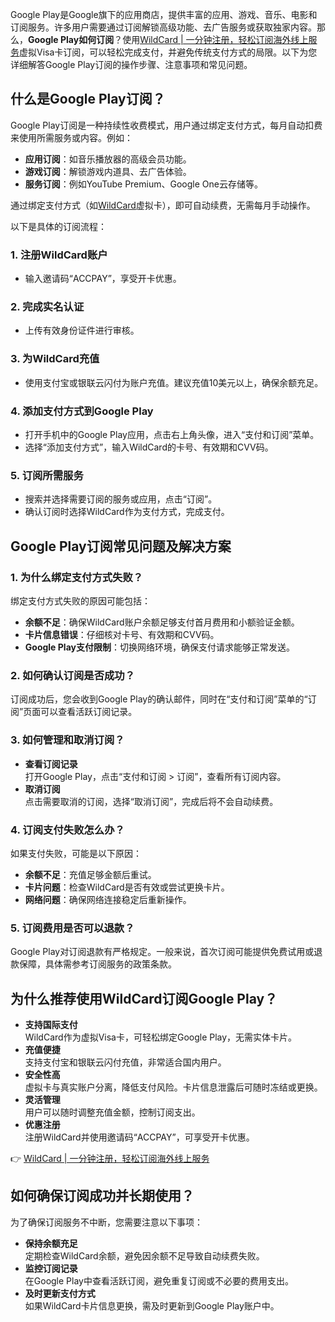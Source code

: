 Google Play是Google旗下的应用商店，提供丰富的应用、游戏、音乐、电影和订阅服务。许多用户需要通过订阅解锁高级功能、去广告服务或获取独家内容。那么，**Google Play如何订阅**？使用[WildCard | 一分钟注册，轻松订阅海外线上服务](https://bit.ly/bewildcard)虚拟Visa卡订阅，可以轻松完成支付，并避免传统支付方式的局限。以下为您详细解答Google Play订阅的操作步骤、注意事项和常见问题。

## 什么是Google Play订阅？

Google Play订阅是一种持续性收费模式，用户通过绑定支付方式，每月自动扣费来使用所需服务或内容。例如：

- **应用订阅**：如音乐播放器的高级会员功能。
- **游戏订阅**：解锁游戏内道具、去广告体验。
- **服务订阅**：例如YouTube Premium、Google One云存储等。

通过绑定支付方式（如[WildCard](https://bit.ly/bewildcard)虚拟卡），即可自动续费，无需每月手动操作。

以下是具体的订阅流程：

### 1. 注册WildCard账户

- 输入邀请码“ACCPAY”，享受开卡优惠。

### 2. 完成实名认证

- 上传有效身份证件进行审核。

### 3. 为WildCard充值

- 使用支付宝或银联云闪付为账户充值。建议充值10美元以上，确保余额充足。

### 4. 添加支付方式到Google Play

- 打开手机中的Google Play应用，点击右上角头像，进入“支付和订阅”菜单。
- 选择“添加支付方式”，输入WildCard的卡号、有效期和CVV码。

### 5. 订阅所需服务

- 搜索并选择需要订阅的服务或应用，点击“订阅”。
- 确认订阅时选择WildCard作为支付方式，完成支付。

## Google Play订阅常见问题及解决方案

### 1. 为什么绑定支付方式失败？

绑定支付方式失败的原因可能包括：

- **余额不足**：确保WildCard账户余额足够支付首月费用和小额验证金额。
- **卡片信息错误**：仔细核对卡号、有效期和CVV码。
- **Google Play支付限制**：切换网络环境，确保支付请求能够正常发送。

### 2. 如何确认订阅是否成功？

订阅成功后，您会收到Google Play的确认邮件，同时在“支付和订阅”菜单的“订阅”页面可以查看活跃订阅记录。

### 3. 如何管理和取消订阅？

- **查看订阅记录**  
  打开Google Play，点击“支付和订阅 > 订阅”，查看所有订阅内容。
- **取消订阅**  
  点击需要取消的订阅，选择“取消订阅”，完成后将不会自动续费。

### 4. 订阅支付失败怎么办？

如果支付失败，可能是以下原因：

- **余额不足**：充值足够金额后重试。
- **卡片问题**：检查WildCard是否有效或尝试更换卡片。
- **网络问题**：确保网络连接稳定后重新操作。

### 5. 订阅费用是否可以退款？

Google Play对订阅退款有严格规定。一般来说，首次订阅可能提供免费试用或退款保障，具体需参考订阅服务的政策条款。

## 为什么推荐使用WildCard订阅Google Play？

- **支持国际支付**  
  WildCard作为虚拟Visa卡，可轻松绑定Google Play，无需实体卡片。
- **充值便捷**  
  支持支付宝和银联云闪付充值，非常适合国内用户。
- **安全性高**  
  虚拟卡与真实账户分离，降低支付风险。卡片信息泄露后可随时冻结或更换。
- **灵活管理**  
  用户可以随时调整充值金额，控制订阅支出。
- **优惠注册**  
  注册WildCard并使用邀请码“ACCPAY”，可享受开卡优惠。

👉 [WildCard | 一分钟注册，轻松订阅海外线上服务](https://bit.ly/bewildcard)

## 如何确保订阅成功并长期使用？

为了确保订阅服务不中断，您需要注意以下事项：

- **保持余额充足**  
  定期检查WildCard余额，避免因余额不足导致自动续费失败。
- **监控订阅记录**  
  在Google Play中查看活跃订阅，避免重复订阅或不必要的费用支出。
- **及时更新支付方式**  
  如果WildCard卡片信息更换，需及时更新到Google Play账户中。